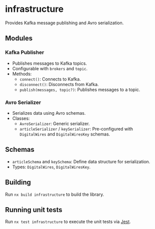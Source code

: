 # infrastructure

Provides Kafka message publishing and Avro serialization.

## Modules

### Kafka Publisher

- Publishes messages to Kafka topics.
- Configurable with `brokers` and `topic`.
- Methods:
  - `connect()`: Connects to Kafka.
  - `disconnect()`: Disconnects from Kafka.
  - `publish(messages, topic?)`: Publishes messages to a topic.

### Avro Serializer

- Serializes data using Avro schemas.
- Classes:
  - `AvroSerializer`: Generic serializer.
  - `articleSerializer` / `keySerializer`: Pre-configured with `DigitalWires` and `DigitalWiresKey` schemas.

## Schemas

- `articleSchema` and `keySchema`: Define data structure for serialization.
- Types: `DigitalWires`, `DigitalWiresKey`.

## Building

Run `nx build infrastructure` to build the library.

## Running unit tests

Run `nx test infrastructure` to execute the unit tests via [Jest](https://jestjs.io).
